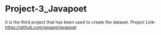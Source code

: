# Project-3_Javapoet
It is the third project that has been used to create the dataset. Project Link- https://github.com/square/javapoet
